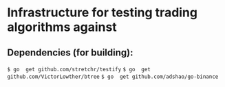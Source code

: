 # Infrastructure for testing trading algorithms against

## Dependencies (for building):

```$ go  get github.com/stretchr/testify```
```$ go  get github.com/VictorLowther/btree```
```$ go  get github.com/adshao/go-binance```
